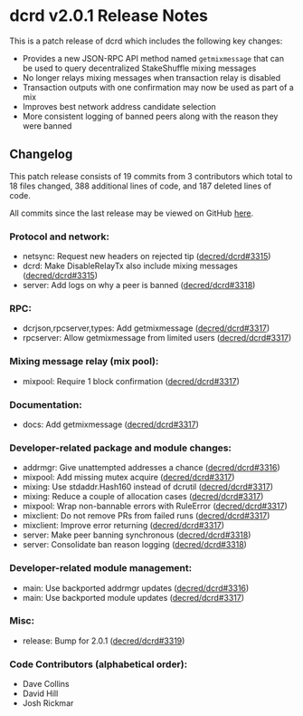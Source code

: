 # dcrd v2.0.1 Release Notes

This is a patch release of dcrd which includes the following key changes:

* Provides a new JSON-RPC API method named `getmixmessage` that can be used to
  query decentralized StakeShuffle mixing messages
* No longer relays mixing messages when transaction relay is disabled
* Transaction outputs with one confirmation may now be used as part of a mix
* Improves best network address candidate selection
* More consistent logging of banned peers along with the reason they were banned

## Changelog

This patch release consists of 19 commits from 3 contributors which total to 18
files changed, 388 additional lines of code, and 187 deleted lines of code.

All commits since the last release may be viewed on GitHub
[here](https://github.com/decred/dcrd/compare/release-v2.0.0...release-v2.0.1).

### Protocol and network:

- netsync: Request new headers on rejected tip ([decred/dcrd#3315](https://github.com/decred/dcrd/pull/3315))
- dcrd: Make DisableRelayTx also include mixing messages ([decred/dcrd#3315](https://github.com/decred/dcrd/pull/3315))
- server: Add logs on why a peer is banned ([decred/dcrd#3318](https://github.com/decred/dcrd/pull/3318))

### RPC:

- dcrjson,rpcserver,types: Add getmixmessage ([decred/dcrd#3317](https://github.com/decred/dcrd/pull/3317))
- rpcserver: Allow getmixmessage from limited users ([decred/dcrd#3317](https://github.com/decred/dcrd/pull/3317))

### Mixing message relay (mix pool):

- mixpool: Require 1 block confirmation ([decred/dcrd#3317](https://github.com/decred/dcrd/pull/3317))

### Documentation:

- docs: Add getmixmessage ([decred/dcrd#3317](https://github.com/decred/dcrd/pull/3317))

### Developer-related package and module changes:

- addrmgr: Give unattempted addresses a chance ([decred/dcrd#3316](https://github.com/decred/dcrd/pull/3316))
- mixpool: Add missing mutex acquire ([decred/dcrd#3317](https://github.com/decred/dcrd/pull/3317))
- mixing: Use stdaddr.Hash160 instead of dcrutil ([decred/dcrd#3317](https://github.com/decred/dcrd/pull/3317))
- mixing: Reduce a couple of allocation cases ([decred/dcrd#3317](https://github.com/decred/dcrd/pull/3317))
- mixpool: Wrap non-bannable errors with RuleError ([decred/dcrd#3317](https://github.com/decred/dcrd/pull/3317))
- mixclient: Do not remove PRs from failed runs ([decred/dcrd#3317](https://github.com/decred/dcrd/pull/3317))
- mixclient: Improve error returning ([decred/dcrd#3317](https://github.com/decred/dcrd/pull/3317))
- server: Make peer banning synchronous ([decred/dcrd#3318](https://github.com/decred/dcrd/pull/3318))
- server: Consolidate ban reason logging ([decred/dcrd#3318](https://github.com/decred/dcrd/pull/3318))

### Developer-related module management:

- main: Use backported addrmgr updates ([decred/dcrd#3316](https://github.com/decred/dcrd/pull/3316))
- main: Use backported module updates ([decred/dcrd#3317](https://github.com/decred/dcrd/pull/3317))

### Misc:

- release: Bump for 2.0.1 ([decred/dcrd#3319](https://github.com/decred/dcrd/pull/3319))

### Code Contributors (alphabetical order):

- Dave Collins
- David Hill
- Josh Rickmar
